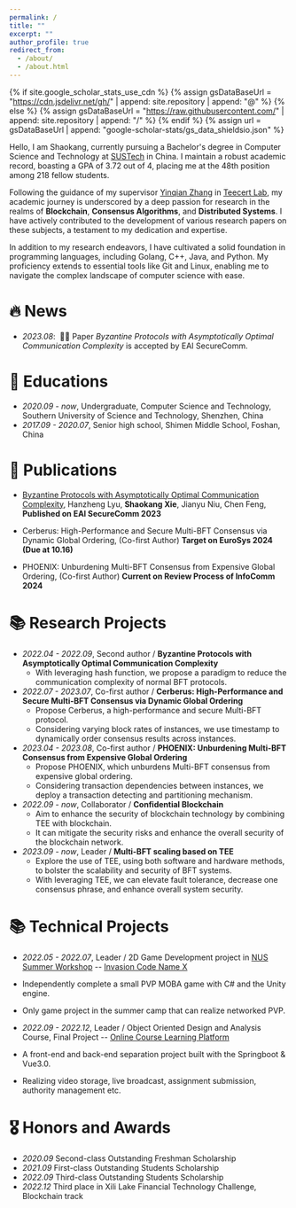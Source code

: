 ```yaml
---
permalink: /
title: ""
excerpt: ""
author_profile: true
redirect_from: 
  - /about/
  - /about.html
---
```


{% if site.google_scholar_stats_use_cdn %}
{% assign gsDataBaseUrl = "https://cdn.jsdelivr.net/gh/" | append: site.repository | append: "@" %}
{% else %}
{% assign gsDataBaseUrl = "https://raw.githubusercontent.com/" | append: site.repository | append: "/" %}
{% endif %}
{% assign url = gsDataBaseUrl | append: "google-scholar-stats/gs_data_shieldsio.json" %}

<span class='anchor' id='about-me'></span>

Hello, I am Shaokang, currently pursuing a Bachelor's degree in Computer Science and Technology at [SUSTech](https://sustech.edu.cn) in China. I maintain a robust academic record, boasting a GPA of 3.72 out of 4, placing me at the 48th position among 218 fellow students.

Following the guidance of my supervisor [Yinqian Zhang](https://yinqian.org/) in [Teecert Lab](https://teecertlabs.com/team/), my academic journey is underscored by a deep passion for research in the realms of **Blockchain**, **Consensus Algorithms**, and **Distributed Systems**. I have actively contributed to the development of various research papers on these subjects, a testament to my dedication and expertise.

In addition to my research endeavors, I have cultivated a solid foundation in programming languages, including Golang, C++, Java, and Python. My proficiency extends to essential tools like Git and Linux, enabling me to navigate the complex landscape of computer science with ease.


# 🔥 News
- *2023.08*: &nbsp;🎉🎉 Paper *Byzantine Protocols with Asymptotically Optimal Communication Complexity* is accepted by EAI SecureComm.


# 📖 Educations
- *2020.09 - now*, Undergraduate, Computer Science and Technology, Southern University of Science and Technology, Shenzhen, China
- *2017.09 - 2020.07*, Senior high school, Shimen Middle School, Foshan, China 


# 📝 Publications 

- [Byzantine Protocols with Asymptotically Optimal Communication Complexity](https://securecomm.eai-conferences.org/2023/accepted-papers/), Hanzheng Lyu, **Shaokang Xie**, Jianyu Niu, Chen Feng, **Published on EAI SecureComm 2023**

- Cerberus: High-Performance and Secure Multi-BFT Consensus via Dynamic Global Ordering, (Co-first Author) **Target on EuroSys 2024 (Due at 10.16)**

- PHOENIX: Unburdening Multi-BFT Consensus from Expensive Global Ordering, (Co-first Author)  **Current on Review Process of InfoComm 2024**



# 📚 Research Projects
- *2022.04 - 2022.09*, Second author / **Byzantine Protocols with Asymptotically Optimal Communication Complexity**
  - With leveraging hash function, we propose a paradigm to reduce the communication complexity of normal BFT protocols.
- *2022.07 - 2023.07*, Co-first author / **Cerberus: High-Performance and Secure Multi-BFT Consensus via Dynamic Global Ordering**
  - Propose Cerberus, a high-performance and secure Multi-BFT protocol.
  - Considering varying block rates of instances, we use timestamp to dynamically order consensus results across instances.
- *2023.04 - 2023.08*, Co-first author / **PHOENIX: Unburdening Multi-BFT Consensus from Expensive Global Ordering**
  - Propose PHOENIX, which unburdens Multi-BFT consensus from expensive global ordering.
  - Considering transaction dependencies between instances, we deploy a transaction detecting and partitioning mechanism.
- *2022.09 - now*, Collaborator / **Confidential Blockchain**
  - Aim to enhance the security of blockchain technology by combining TEE with blockchain.
  - It can mitigate the security risks and enhance the overall security of the blockchain network.
- *2023.09 - now*, Leader / **Multi-BFT scaling based on TEE**
  - Explore the use of TEE, using both software and hardware methods, to bolster the scalability and security of BFT systems.
  - With leveraging TEE, we can elevate fault tolerance, decrease one consensus phrase, and enhance overall system security.


# 📚 Technical Projects
-  *2022.05 - 2022.07*, Leader / 2D Game Development project in [NUS Summer Workshop](https://sws.comp.nus.edu.sg/2022/) -- [Invasion Code Name X](https://github.com/JeffXiesk/Invasion-Code-Name-X)
  - Independently complete a small PVP MOBA game with C\# and the Unity engine.
  - Only game project in the summer camp that can realize networked PVP.

-  *2022.09 - 2022.12*, Leader / Object Oriented Design and Analysis Course, Final Project -- [Online Course Learning Platform](https://github.com/JeffXiesk/2022F-ooad-project)
  - A front-end and back-end separation project built with the Springboot & Vue3.0.
  - Realizing video storage, live broadcast, assignment submission, authority management etc.


# 🎖 Honors and Awards
- *2020.09* Second-class Outstanding Freshman Scholarship
- *2021.09* First-class Outstanding Students Scholarship
- *2022.09* Third-class Outstanding Students Scholarship
- *2022.12* Third place in Xili Lake Financial Technology Challenge,  Blockchain track

